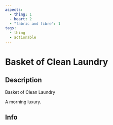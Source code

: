 ```yaml
---
aspects:
  - thing: 1
  - heart: 2
  - "fabric and fibre": 1
tags:
  - thing
  - actionable
---
```


# Basket of Clean Laundry

## Description
Basket of Clean Laundry

A morning luxury.
## Info